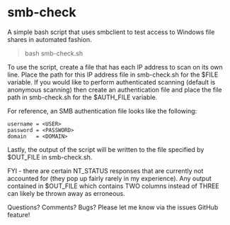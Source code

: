 # smb-check
A simple bash script that uses smbclient to test access to Windows file shares in automated fashion.

> bash smb-check.sh

To use the script, create a file that has each IP address to scan on its own line. Place the path for this IP address file in smb-check.sh for the $FILE variable. If you would like to perform authenticated scanning (default is anonymous scanning) then create an authentication file and place the file path in smb-check.sh for the $AUTH_FILE variable.

For reference, an SMB authentication file looks like the following:

```
username = <USER>
password = <PASSWORD>
domain   = <DOMAIN>
```

Lastly, the output of the script will be written to the file specified by $OUT_FILE in smb-check.sh.

FYI - there are certain NT_STATUS responses that are currently not accounted for (they pop up fairly rarely in my experience). Any output contained in $OUT_FILE which contains TWO columns instead of THREE can likely be thrown away as erroneous.

Questions? Comments? Bugs? Please let me know via the issues GitHub feature!
